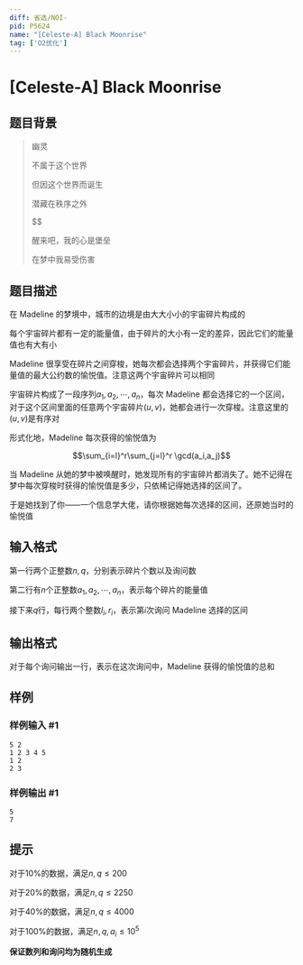 ```yaml
---
diff: 省选/NOI-
pid: P5624
name: "[Celeste-A] Black Moonrise"
tag: ['O2优化']
---
```

# [Celeste-A] Black Moonrise
## 题目背景

> 幽灵
>
> 不属于这个世界
> 
>但因这个世界而诞生
>
>潜藏在秩序之外
>
>$$
>
> 醒来吧，我的心是堡垒
>
>在梦中我易受伤害
## 题目描述

在 Madeline 的梦境中，城市的边境是由大大小小的宇宙碎片构成的

每个宇宙碎片都有一定的能量值，由于碎片的大小有一定的差异，因此它们的能量值也有大有小

Madeline 很享受在碎片之间穿梭，她每次都会选择两个宇宙碎片，并获得它们能量值的最大公约数的愉悦值。注意这两个宇宙碎片可以相同

宇宙碎片构成了一段序列$a_1,a_2,\cdots,a_n$，每次 Madeline 都会选择它的一个区间，对于这个区间里面的任意两个宇宙碎片$(u,v)$，她都会进行一次穿梭。注意这里的$(u,v)$是有序对

形式化地，Madeline 每次获得的愉悦值为

$$\sum_{i=l}^r\sum_{j=l}^r \gcd(a_i,a_j)$$

当 Madeline 从她的梦中被唤醒时，她发现所有的宇宙碎片都消失了。她不记得在梦中每次穿梭时获得的愉悦值是多少，只依稀记得她选择的区间了。

于是她找到了你——一个信息学大佬，请你根据她每次选择的区间，还原她当时的愉悦值

## 输入格式

第一行两个正整数$n,q$，分别表示碎片个数以及询问数

第二行有$n$个正整数$a_1,a_2,\cdots,a_n$，表示每个碎片的能量值

接下来$q$行，每行两个整数$l_i,r_i$，表示第$i$次询问 Madeline 选择的区间
## 输出格式

对于每个询问输出一行，表示在这次询问中，Madeline 获得的愉悦值的总和
## 样例

### 样例输入 #1
```
5 2
1 2 3 4 5
1 2
2 3
```
### 样例输出 #1
```
5
7
```
## 提示

对于$10\%$的数据，满足$n,q\leq 200$

对于$20\%$的数据，满足$n,q\leq 2250$

对于$40\%$的数据，满足$n,q\leq 4000$

对于$100\%$的数据，满足$n,q,a_i\leq 10^5$

**保证数列和询问均为随机生成**
